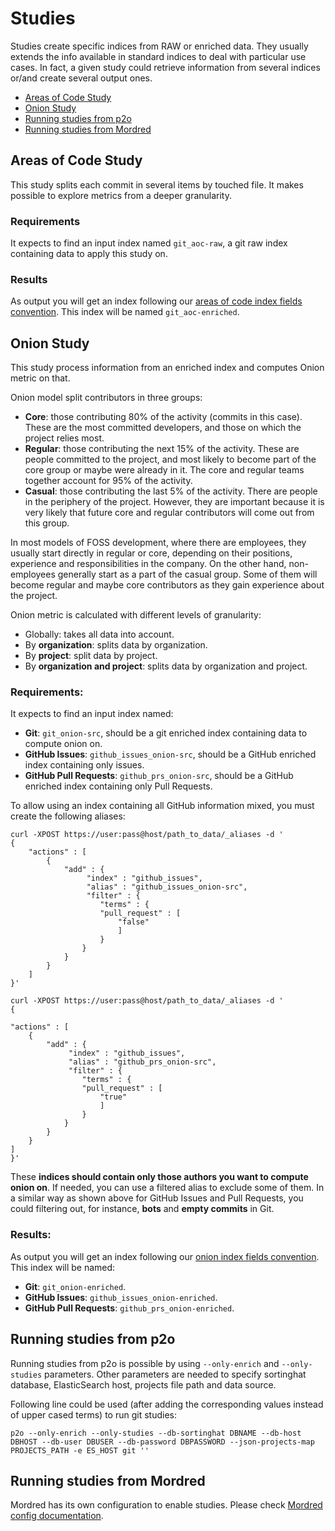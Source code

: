 # Studies
Studies create specific indices from RAW or enriched data. They usually extends the info available in standard indices
to deal with particular use cases. In fact, a given study could retrieve information from several indices or/and
create several output ones.

* [Areas of Code Study](#areas-of-code-study)
* [Onion Study](#onion-study)
* [Running studies from p2o](#running-studies-from-p2o)
* [Running studies from Mordred](#running-studies-from-mordred)

## Areas of Code Study
This study splits each commit in several items by touched file. It makes possible to explore metrics from a deeper
granularity. 

### Requirements
It expects to find an input index named `git_aoc-raw`, a git raw index containing 
data to apply this study on.

### Results
As output you will get an index following our [areas of code index fields convention](https://github.com/chaoss/grimoirelab-elk/blob/master/schema/areas_of_code.csv). This index will be named `git_aoc-enriched`.

## Onion Study
This study process information from an enriched index and computes Onion metric on that.

Onion model split contributors in three groups:
* **Core**: those contributing 80% of the activity (commits in this case). 
  These are the most committed developers, and those on which the project relies most.
* **Regular**: those contributing the next 15% of the activity. These are people committed
  to the project, and most likely to become part of the core group or maybe were already
  in it. The core and regular teams together account for 95% of the activity.
* **Casual**: those contributing the last 5% of the activity. There are people in
  the periphery of the project. However, they are important because it is very likely
  that future core and regular contributors will come out from this group.

In most models of FOSS development, where there are employees, they usually start directly
in regular or core, depending on their positions, experience and responsibilities in
the company. On the other hand, non-employees generally start as a part of the
casual group. Some of them will become regular and maybe core contributors as they gain
experience about the project.


Onion metric is calculated with different levels of granularity:
*  Globally: takes all data into account.
* By **organization**: splits data by organization.
* By **project**: split data by project.
* By **organization and project**: splits data by organization and project.

### Requirements:
It expects to find an input index named:
* **Git**:  `git_onion-src`, should be a git enriched index containing data to compute onion on.
* **GitHub Issues**: `github_issues_onion-src`, should be a GitHub enriched index containing only issues.
* **GitHub Pull Requests**: `github_prs_onion-src`, should be a GitHub enriched index containing only Pull Requests.

To allow using an index containing all GitHub information mixed, you must create the following aliases:
```
curl -XPOST https://user:pass@host/path_to_data/_aliases -d '
{
    "actions" : [
        {
            "add" : {
                 "index" : "github_issues",
                 "alias" : "github_issues_onion-src",
                 "filter" : {
                    "terms" : { 
                    "pull_request" : [
                        "false"
                        ]
                    }
                }
            }
        }
    ]
}'
```
```
curl -XPOST https://user:pass@host/path_to_data/_aliases -d '
{

"actions" : [
    {
        "add" : {
             "index" : "github_issues",
             "alias" : "github_prs_onion-src",
             "filter" : {
                "terms" : { 
                "pull_request" : [
                    "true"
                    ]
                }
            }
        }
    }
]
}'

``` 

These **indices should contain only those authors you want to compute onion on**. If needed, you can use a filtered
alias to exclude some of them. In a similar way as shown above for GitHub Issues and Pull Requests, you could
filtering out, for instance, **bots** and **empty commits** in Git.


### Results: 

As output you will get an index following our [onion index fields convention](https://github.com/chaoss/grimoirelab-elk/blob/master/schema/onion.csv).
This index will be named:
* **Git**: `git_onion-enriched`.
* **GitHub Issues**: `github_issues_onion-enriched`.
* **GitHub Pull Requests**: `github_prs_onion-enriched`.


## Running studies from p2o
Running studies from p2o is possible by using `--only-enrich` and `--only-studies` parameters. Other parameters
are needed to specify sortinghat database, ElasticSearch host, projects file path and data source.

Following line could be used (after adding the corresponding values instead of upper cased terms) to run git studies:

```
p2o --only-enrich --only-studies --db-sortinghat DBNAME --db-host DBHOST --db-user DBUSER --db-password DBPASSWORD --json-projects-map PROJECTS_PATH -e ES_HOST git ''
```

## Running studies from Mordred
Mordred has its own configuration to enable studies. Please check [Mordred config documentation](https://github.com/chaoss/grimoirelab-mordred/config.md).